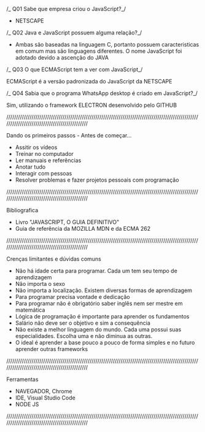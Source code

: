 /_ Q01
Sabe que empresa criou o JavaScript?_/

- NETSCAPE

/_ Q02
Java e JavaScript possuem alguma relação?_/

- Ambas são baseadas na linguagem C, portanto possuem caracteristicas em comum mas são linguagens diferentes. O nome JavaScript foi adotado devido a ascenção do JAVA

/_ Q03
O que ECMAScript tem a ver com JavaScript_/

ECMAScript é a versão padronizada do JavaScript da NETSCAPE

/_ Q04
Sabia que o programa WhatsApp desktop é criado em JavaScript?_/

Sim, utilizando o framework ELECTRON desenvolvido pelo GITHUB

/////////////////////////////////////////////////////////////////////////////////////////////////////////////////////////////////////////////

Dando os primeiros passos - Antes de começar...

- Assitir os vídeos
- Treinar no computador
- Ler manuais e referências
- Anotar tudo
- Interagir com pessoas
- Resolver problemas e fazer projetos pessoais com programação

/////////////////////////////////////////////////////////////////////////////////////////////////////////////////////////////////////////////

Bibliografica

- Livro "JAVASCRIPT, O GUIA DEFINITIVO"
- Guia de referência da MOZILLA MDN e da ECMA 262

/////////////////////////////////////////////////////////////////////////////////////////////////////////////////////////////////////////////

Crenças limitantes e dúvidas comuns

- Não há idade certa para programar. Cada um tem seu tempo de aprendizagem
- Não importa o sexo
- Não importa a localização. Existem diversas formas de aprendizagem
- Para programar precisa vontade e dedicação
- Para programar não é obrigatório saber inglês nem ser mestre em matemática
- Lógica de programação é importante para aprender os fundamentos
- Salário não deve ser o objetivo e sim a consequência
- Não existe a melhor linguagem do mundo. Cada uma possui suas especialidades. Escolha uma e não diminua as outras.
- O ideal é aprender a base pouco a pouco de forma simples e no futuro aprender outras frameworks

/////////////////////////////////////////////////////////////////////////////////////////////////////////////////////////////////////////////

Ferramentas

- NAVEGADOR, Chrome
- IDE, Visual Studio Code
- NODE JS

/////////////////////////////////////////////////////////////////////////////////////////////////////////////////////////////////////////////
